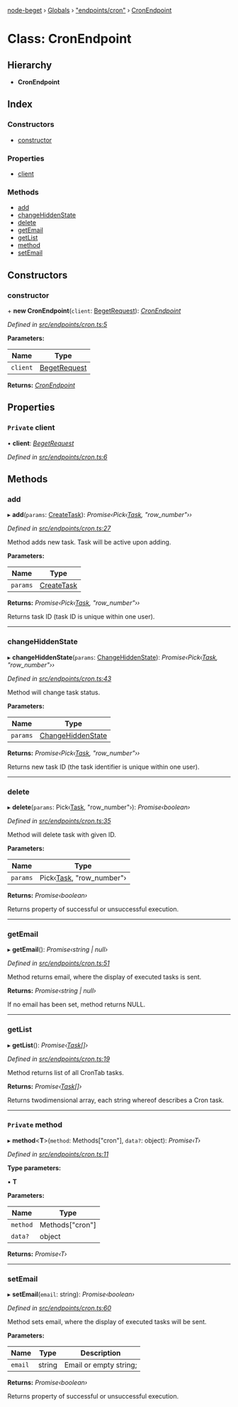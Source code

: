 [node-beget](../README.md) › [Globals](../globals.md) › ["endpoints/cron"](../modules/_endpoints_cron_.md) › [CronEndpoint](_endpoints_cron_.cronendpoint.md)

# Class: CronEndpoint

## Hierarchy

* **CronEndpoint**

## Index

### Constructors

* [constructor](_endpoints_cron_.cronendpoint.md#constructor)

### Properties

* [client](_endpoints_cron_.cronendpoint.md#private-client)

### Methods

* [add](_endpoints_cron_.cronendpoint.md#add)
* [changeHiddenState](_endpoints_cron_.cronendpoint.md#changehiddenstate)
* [delete](_endpoints_cron_.cronendpoint.md#delete)
* [getEmail](_endpoints_cron_.cronendpoint.md#getemail)
* [getList](_endpoints_cron_.cronendpoint.md#getlist)
* [method](_endpoints_cron_.cronendpoint.md#private-method)
* [setEmail](_endpoints_cron_.cronendpoint.md#setemail)

## Constructors

###  constructor

\+ **new CronEndpoint**(`client`: [BegetRequest](_beget_request_.begetrequest.md)): *[CronEndpoint](_endpoints_cron_.cronendpoint.md)*

*Defined in [src/endpoints/cron.ts:5](https://github.com/olehcambel/node-beget/blob/f128411/src/endpoints/cron.ts#L5)*

**Parameters:**

Name | Type |
------ | ------ |
`client` | [BegetRequest](_beget_request_.begetrequest.md) |

**Returns:** *[CronEndpoint](_endpoints_cron_.cronendpoint.md)*

## Properties

### `Private` client

• **client**: *[BegetRequest](_beget_request_.begetrequest.md)*

*Defined in [src/endpoints/cron.ts:6](https://github.com/olehcambel/node-beget/blob/f128411/src/endpoints/cron.ts#L6)*

## Methods

###  add

▸ **add**(`params`: [CreateTask](../modules/_types_cron_interface_.md#createtask)): *Promise‹Pick‹[Task](../interfaces/_types_cron_interface_.task.md), "row_number"››*

*Defined in [src/endpoints/cron.ts:27](https://github.com/olehcambel/node-beget/blob/f128411/src/endpoints/cron.ts#L27)*

Method adds new task. Task will be active upon adding.

**Parameters:**

Name | Type |
------ | ------ |
`params` | [CreateTask](../modules/_types_cron_interface_.md#createtask) |

**Returns:** *Promise‹Pick‹[Task](../interfaces/_types_cron_interface_.task.md), "row_number"››*

Returns task ID (task ID is unique within one user).

___

###  changeHiddenState

▸ **changeHiddenState**(`params`: [ChangeHiddenState](../modules/_types_cron_interface_.md#changehiddenstate)): *Promise‹Pick‹[Task](../interfaces/_types_cron_interface_.task.md), "row_number"››*

*Defined in [src/endpoints/cron.ts:43](https://github.com/olehcambel/node-beget/blob/f128411/src/endpoints/cron.ts#L43)*

Method will change task status.

**Parameters:**

Name | Type |
------ | ------ |
`params` | [ChangeHiddenState](../modules/_types_cron_interface_.md#changehiddenstate) |

**Returns:** *Promise‹Pick‹[Task](../interfaces/_types_cron_interface_.task.md), "row_number"››*

Returns new task ID (the task identifier is unique within one user).

___

###  delete

▸ **delete**(`params`: Pick‹[Task](../interfaces/_types_cron_interface_.task.md), "row_number"›): *Promise‹boolean›*

*Defined in [src/endpoints/cron.ts:35](https://github.com/olehcambel/node-beget/blob/f128411/src/endpoints/cron.ts#L35)*

Method will delete task with given ID.

**Parameters:**

Name | Type |
------ | ------ |
`params` | Pick‹[Task](../interfaces/_types_cron_interface_.task.md), "row_number"› |

**Returns:** *Promise‹boolean›*

Returns property of successful or unsuccessful execution.

___

###  getEmail

▸ **getEmail**(): *Promise‹string | null›*

*Defined in [src/endpoints/cron.ts:51](https://github.com/olehcambel/node-beget/blob/f128411/src/endpoints/cron.ts#L51)*

Method returns email, where the display of executed tasks is sent.

**Returns:** *Promise‹string | null›*

If no email has been set, method returns NULL.

___

###  getList

▸ **getList**(): *Promise‹[Task](../interfaces/_types_cron_interface_.task.md)[]›*

*Defined in [src/endpoints/cron.ts:19](https://github.com/olehcambel/node-beget/blob/f128411/src/endpoints/cron.ts#L19)*

Method returns list of all CronTab tasks.

**Returns:** *Promise‹[Task](../interfaces/_types_cron_interface_.task.md)[]›*

Returns twodimensional array, each string whereof describes a Cron task.

___

### `Private` method

▸ **method**<**T**>(`method`: Methods["cron"], `data?`: object): *Promise‹T›*

*Defined in [src/endpoints/cron.ts:11](https://github.com/olehcambel/node-beget/blob/f128411/src/endpoints/cron.ts#L11)*

**Type parameters:**

▪ **T**

**Parameters:**

Name | Type |
------ | ------ |
`method` | Methods["cron"] |
`data?` | object |

**Returns:** *Promise‹T›*

___

###  setEmail

▸ **setEmail**(`email`: string): *Promise‹boolean›*

*Defined in [src/endpoints/cron.ts:60](https://github.com/olehcambel/node-beget/blob/f128411/src/endpoints/cron.ts#L60)*

Method sets email, where the display of executed tasks will be sent.

**Parameters:**

Name | Type | Description |
------ | ------ | ------ |
`email` | string | Email or empty string; |

**Returns:** *Promise‹boolean›*

Returns property of successful or unsuccessful execution.
